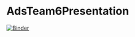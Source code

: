 # AdsTeam6Presentation

[![Binder](http://35.224.111.168/badge.svg)](http://35.224.111.168/v2/gh/lalwanigunjan/AdsTeam6Presentation/master?urlpath=https%3A%2F%2Fgithub.com%2Flalwanigunjan%2FAdsTeam6Presentation%2Fblob%2Fmaster%2Fdocker-stack-datascienceNotebook.ipynb)
